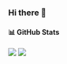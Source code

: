 ### Hi there 👋

#### 📊 GitHub Stats
![](https://github-readme-stats.vercel.app/api?username=sozercan&theme=vision-friendly-dark&hide_border=false&include_all_commits=true&count_private=true)
![](https://github-readme-streak-stats.herokuapp.com/?user=sozercan&theme=vision-friendly-dark&hide_border=false)
